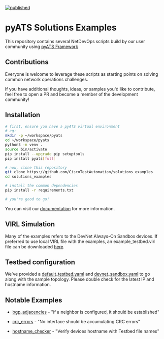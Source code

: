 [![published](https://static.production.devnetcloud.com/codeexchange/assets/images/devnet-published.svg)](https://developer.cisco.com/codeexchange/github/repo/CiscoTestAutomation/solutions_examples)

# pyATS Solutions Examples

This repository contains several NetDevOps scripts build by our user community
using [pyATS Framework](https://developer.cisco.com/pyats/)

## Contributions

Everyone is welcome to leverage these scripts as starting points on solving 
common network operations challenges. 

If you have additional thoughts, ideas, or samples you'd like to contribute,
feel free to open a PR and become a member of the development community!

## Installation

```bash
# first, ensure you have a pyATS virtual environment
# eg:
mkdir -p ~/workspace/pyats
cd ~/workspace/pyats
python3 -m venv .
source bin/activate
pip install --upgrade pip setuptools
pip install pyats[full]

# now, clone this repository
git clone https://github.com/CiscoTestAutomation/solutions_examples
cd solutions_examples

# install the common dependencies
pip install -r requirements.txt

# you're good to go!
```

You can visit our [documentation](https://developer.cisco.com/docs/pyats/) for more information.

## VIRL Simulation

Many of the examples refers to the DevNet Always-On Sandbox devices. If preferred to use local VIRL file with the examples, an example_testbed.virl file can be downloaded [here](https://pubhub.devnetcloud.com/media/genie-docs/docs/userguide/examples/virl.html#). 

## Testbed configuration

We've provided a [default_testbed.yaml](./testedbed.yaml) and [devnet_sandbox.yaml](./devnet_sandbox.yaml) to go along with the 
sample topology. Please double check for the latest IP and hostname information. 

## Notable Examples

* [bgp_adjacencies](./bgp_adjacencies) - "if a neighbor is configured, it should be established"

* [crc_errors](./crc_errors) - "No interface should be accumulating CRC errors"

* [hostname_checker](./hostname_checker) - "Verify devices hostname with Testbed file names"

